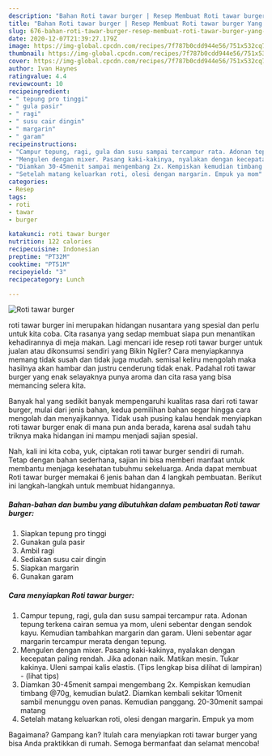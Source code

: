 ```yaml
---
description: "Bahan Roti tawar burger | Resep Membuat Roti tawar burger Yang Enak Banget"
title: "Bahan Roti tawar burger | Resep Membuat Roti tawar burger Yang Enak Banget"
slug: 676-bahan-roti-tawar-burger-resep-membuat-roti-tawar-burger-yang-enak-banget
date: 2020-12-07T21:39:27.179Z
image: https://img-global.cpcdn.com/recipes/7f787b0cdd944e56/751x532cq70/roti-tawar-burger-foto-resep-utama.jpg
thumbnail: https://img-global.cpcdn.com/recipes/7f787b0cdd944e56/751x532cq70/roti-tawar-burger-foto-resep-utama.jpg
cover: https://img-global.cpcdn.com/recipes/7f787b0cdd944e56/751x532cq70/roti-tawar-burger-foto-resep-utama.jpg
author: Ivan Haynes
ratingvalue: 4.4
reviewcount: 10
recipeingredient:
- " tepung pro tinggi"
- " gula pasir"
- " ragi"
- " susu cair dingin"
- " margarin"
- " garam"
recipeinstructions:
- "Campur tepung, ragi, gula dan susu sampai tercampur rata. Adonan tepung terkena cairan semua ya mom, uleni sebentar dengan sendok kayu. Kemudian tambahkan margarin dan garam. Uleni sebentar agar margarin tercampur merata dengan tepung."
- "Mengulen dengan mixer. Pasang kaki-kakinya, nyalakan dengan kecepatan paling rendah. Jika adonan naik. Matikan mesin. Tukar kakinya. Uleni sampai kalis elastis. (Tips lengkap bisa dilihat di lampiran)           (lihat tips)"
- "Diamkan 30-45menit sampai mengembang 2x. Kempiskan kemudian timbang @70g, kemudian bulat2. Diamkan kembali sekitar 10menit sambil menunggu oven panas. Kemudian panggang. 20-30menit sampai matang"
- "Setelah matang keluarkan roti, olesi dengan margarin. Empuk ya mom"
categories:
- Resep
tags:
- roti
- tawar
- burger

katakunci: roti tawar burger 
nutrition: 122 calories
recipecuisine: Indonesian
preptime: "PT32M"
cooktime: "PT51M"
recipeyield: "3"
recipecategory: Lunch

---
```



![Roti tawar burger](https://img-global.cpcdn.com/recipes/7f787b0cdd944e56/751x532cq70/roti-tawar-burger-foto-resep-utama.jpg)


roti tawar burger ini merupakan hidangan nusantara yang spesial dan perlu untuk kita coba. Cita rasanya yang sedap membuat siapa pun menantikan kehadirannya di meja makan.
Lagi mencari ide resep roti tawar burger untuk jualan atau dikonsumsi sendiri yang Bikin Ngiler? Cara menyiapkannya memang tidak susah dan tidak juga mudah. semisal keliru mengolah maka hasilnya akan hambar dan justru cenderung tidak enak. Padahal roti tawar burger yang enak selayaknya punya aroma dan cita rasa yang bisa memancing selera kita.



Banyak hal yang sedikit banyak mempengaruhi kualitas rasa dari roti tawar burger, mulai dari jenis bahan, kedua pemilihan bahan segar hingga cara mengolah dan menyajikannya. Tidak usah pusing kalau hendak menyiapkan roti tawar burger enak di mana pun anda berada, karena asal sudah tahu triknya maka hidangan ini mampu menjadi sajian spesial.


Nah, kali ini kita coba, yuk, ciptakan roti tawar burger sendiri di rumah. Tetap dengan bahan sederhana, sajian ini bisa memberi manfaat untuk membantu menjaga kesehatan tubuhmu sekeluarga. Anda dapat membuat Roti tawar burger memakai 6 jenis bahan dan 4 langkah pembuatan. Berikut ini langkah-langkah untuk membuat hidangannya.

<!--inarticleads1-->

##### Bahan-bahan dan bumbu yang dibutuhkan dalam pembuatan Roti tawar burger:

1. Siapkan  tepung pro tinggi
1. Gunakan  gula pasir
1. Ambil  ragi
1. Sediakan  susu cair dingin
1. Siapkan  margarin
1. Gunakan  garam




<!--inarticleads2-->

##### Cara menyiapkan Roti tawar burger:

1. Campur tepung, ragi, gula dan susu sampai tercampur rata. Adonan tepung terkena cairan semua ya mom, uleni sebentar dengan sendok kayu. Kemudian tambahkan margarin dan garam. Uleni sebentar agar margarin tercampur merata dengan tepung.
1. Mengulen dengan mixer. Pasang kaki-kakinya, nyalakan dengan kecepatan paling rendah. Jika adonan naik. Matikan mesin. Tukar kakinya. Uleni sampai kalis elastis. (Tips lengkap bisa dilihat di lampiran) -           (lihat tips)
1. Diamkan 30-45menit sampai mengembang 2x. Kempiskan kemudian timbang @70g, kemudian bulat2. Diamkan kembali sekitar 10menit sambil menunggu oven panas. Kemudian panggang. 20-30menit sampai matang
1. Setelah matang keluarkan roti, olesi dengan margarin. Empuk ya mom




Bagaimana? Gampang kan? Itulah cara menyiapkan roti tawar burger yang bisa Anda praktikkan di rumah. Semoga bermanfaat dan selamat mencoba!
